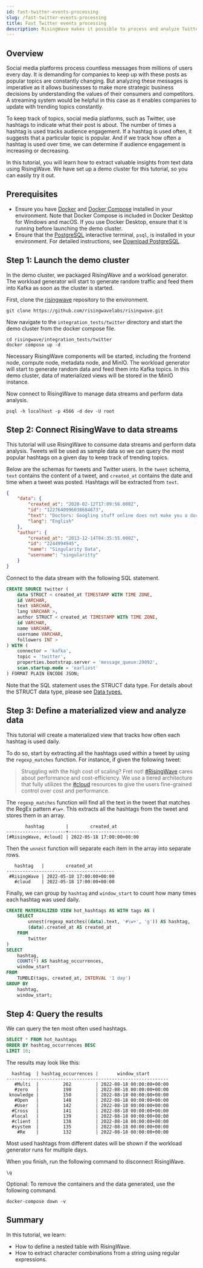```yaml
---
id: fast-twitter-events-processing
slug: /fast-twitter-events-processing
title: Fast Twitter events processing
description: RisingWave makes it possible to process and analyze Twitter events in a low code manner.
---
```

<head>
  <link rel="canonical" href="https://docs.risingwave.com/docs/current/fast-twitter-events-processing/" />
</head>

## Overview
Social media platforms process countless messages from millions of users every day. It is demanding for companies to keep up with these posts as popular topics are constantly changing. But analyzing these messages is imperative as it allows businesses to make more strategic business decisions by understanding the values of their consumers and competitors. A streaming system would be helpful in this case as it enables companies to update with trending topics constantly.

To keep track of topics, social media platforms, such as Twitter, use hashtags to indicate what their post is about. The number of times a hashtag is used tracks audience engagement. If a hashtag is used often, it suggests that a particular topic is popular. And if we track how often a hashtag is used over time, we can determine if audience engagement is increasing or decreasing.

In this tutorial, you will learn how to extract valuable insights from text data using RisingWave. We have set up a demo cluster for this tutorial, so you can easily try it out.

## Prerequisites

* Ensure you have [Docker](https://docs.docker.com/get-docker/) and [Docker Compose](https://docs.docker.com/compose/install/) installed in your environment. Note that Docker Compose is included in Docker Desktop for Windows and macOS. If you use Docker Desktop, ensure that it is running before launching the demo cluster.
* Ensure that the [PostgreSQL](https://www.postgresql.org/docs/current/app-psql.html) interactive terminal, `psql`, is installed in your environment. For detailed instructions, see [Download PostgreSQL](https://www.postgresql.org/download/).

## Step 1: Launch the demo cluster

In the demo cluster, we packaged RisingWave and a workload generator. The workload generator will start to generate random traffic and feed them into Kafka as soon as the cluster is started.

First, clone the [risingwave](https://github.com/risingwavelabs/risingwave) repository to the environment.

```shell
git clone https://github.com/risingwavelabs/risingwave.git
```

Now navigate to the `integration_tests/twitter` directory and start the demo cluster from the docker compose file.

```shell
cd risingwave/integration_tests/twitter
docker compose up -d
```

Necessary RisingWave components will be started, including the frontend node, compute node, metadata node, and MinIO. The workload generator will start to generate random data and feed them into Kafka topics. In this demo cluster, data of materialized views will be stored in the MinIO instance.

Now connect to RisingWave to manage data streams and perform data analysis.

```shell
psql -h localhost -p 4566 -d dev -U root
```

## Step 2: Connect RisingWave to data streams

This tutorial will use RisingWave to consume data streams and perform data analysis. Tweets will be used as sample data so we can query the most popular hashtags on a given day to keep track of trending topics.

Below are the schemas for tweets and Twitter users. In the `tweet` schema, `text` contains the content of a tweet, and `created_at` contains the date and time when a tweet was posted. Hashtags will be extracted from `text`.

```json
{
    "data": {
        "created_at": "2020-02-12T17:09:56.000Z",
        "id": "1227640996038684673",
        "text": "Doctors: Googling stuff online does not make you a doctor\n\nDevelopers: https://t.co/mrju5ypPkb",
        "lang": "English"
    },
    "author": {
        "created_at": "2013-12-14T04:35:55.000Z",
        "id": "2244994945",
        "name": "Singularity Data",
        "username": "singularitty"
    }
}
```

Connect to the data stream with the following SQL statement.

```sql
CREATE SOURCE twitter (
    data STRUCT < created_at TIMESTAMP WITH TIME ZONE,
    id VARCHAR,
    text VARCHAR,
    lang VARCHAR >,
    author STRUCT < created_at TIMESTAMP WITh TIME ZONE,
    id VARCHAR,
    name VARCHAR,
    username VARCHAR,
    followers INT >
) WITH (
    connector = 'kafka',
    topic = 'twitter',
    properties.bootstrap.server = 'message_queue:29092',
    scan.startup.mode = 'earliest'
) FORMAT PLAIN ENCODE JSON;
```

Note that the SQL statement uses the STRUCT data type. For details about the STRUCT data type, please see [Data types.](https://docs.risingwave.com/docs/current/sql-data-types/)

## Step 3: Define a materialized view and analyze data
This tutorial will create a materialized view that tracks how often each hashtag is used daily.

To do so, start by extracting all the hashtags used within a tweet by using the `regexp_matches` function. For instance, if given the following tweet:

>Struggling with the high cost of scaling? Fret not! [#RisingWave](https://twitter.com/hashtag/RisingWave?src=hashtag_click) cares about performance and cost-efficiency. We use a tiered architecture that fully utilizes the [#cloud](https://twitter.com/hashtag/cloud?src=hashtag_click) resources to give the users fine-grained control over cost and performance.

The `regexp_matches` function will find all the text in the tweet that matches the RegEx pattern `#\w+`. This extracts all the hashtags from the tweet and stores them in an array.

```
       hashtag        |        created_at
----------------------+--------------------------
[#RisingWave, #cloud] | 2022-05-18 17:00:00+00:00
```

Then the `unnest` function will separate each item in the array into separate rows.
```
   hashtag   |        created_at
----------------------------------------
 #RisingWave | 2022-05-18 17:00:00+00:00
   #cloud    | 2022-05-18 17:00:00+00:00
```

Finally, we can group by `hashtag` and `window_start` to count how many times each hashtag was used daily.

```sql
CREATE MATERIALIZED VIEW hot_hashtags AS WITH tags AS (
    SELECT
        unnest(regexp_matches((data).text, '#\w+', 'g')) AS hashtag,
        (data).created_at AS created_at
    FROM
        twitter
)
SELECT
    hashtag,
    COUNT(*) AS hashtag_occurrences,
    window_start
FROM
    TUMBLE(tags, created_at, INTERVAL '1 day')
GROUP BY
    hashtag,
    window_start;
```

## Step 4: Query the results

We can query the ten most often used hashtags.  

```sql
SELECT * FROM hot_hashtags
ORDER BY hashtag_occurrences DESC
LIMIT 10;
```

The results may look like this:

```
  hashtag  | hashtag_occurrences |       window_start
------------------------------------------------------------
   #Multi  |         262         | 2022-08-18 00:00:00+00:00
   #zero   |         198         | 2022-08-18 00:00:00+00:00
 knowledge |         150         | 2022-08-18 00:00:00+00:00
   #Open   |         148         | 2022-08-18 00:00:00+00:00
   #User   |         142         | 2022-08-18 00:00:00+00:00
  #Cross   |         141         | 2022-08-18 00:00:00+00:00
  #local   |         139         | 2022-08-18 00:00:00+00:00
  #client  |         138         | 2022-08-18 00:00:00+00:00
  #system  |         135         | 2022-08-18 00:00:00+00:00
    #Re    |         132         | 2022-08-18 00:00:00+00:00
```

Most used hashtags from different dates will be shown if the workload generator runs for multiple days.

When you finish, run the following command to disconnect RisingWave.

```shell
\q
```

Optional: To remove the containers and the data generated, use the following command.

```shell
docker-compose down -v
```

## Summary

In this tutorial, we learn:

* How to define a nested table with RisingWave.
* How to extract character combinations from a string using regular expressions.


